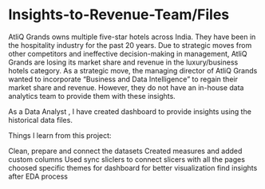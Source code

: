 # Insights-to-Revenue-Team/Files
AtliQ Grands owns multiple five-star hotels across India. They have been in the hospitality industry for the past 20 years. 
Due to strategic moves from other competitors and ineffective decision-making in management, AtliQ Grands are losing its market share and revenue in the luxury/business hotels category. As a strategic move, the managing director of AtliQ Grands wanted to incorporate “Business and Data Intelligence” to regain their market share and revenue. However, they do not have an in-house data analytics team to provide them with these insights.

As a Data Analyst , I have created dashboard to provide insights using the historical data files.

Things I learn from this project:

Clean, prepare and connect the datasets
Created measures and added custom columns
Used sync sliclers to connect slicers with all the pages
choosed specific themes for dashboard for better visualization
find insights after EDA process
